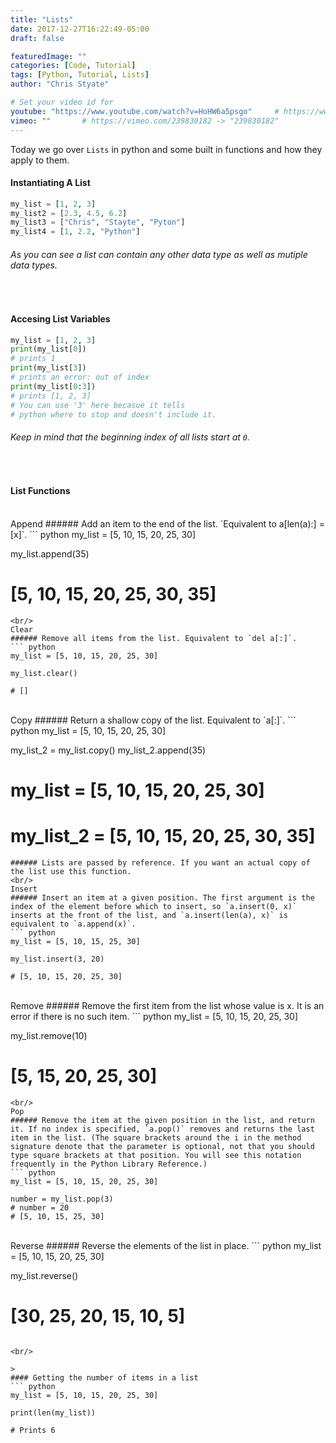 ```yaml
---
title: "Lists"
date: 2017-12-27T16:22:49-05:00
draft: false

featuredImage: ""
categories: [Code, Tutorial]
tags: [Python, Tutorial, Lists]
author: "Chris Styate"

# Set your video id for
youtube: "https://www.youtube.com/watch?v=HoHW6a5psgo"     # https://www.youtube.com/watch?v=M7IjJiZUutk -> "M7IjJiZUutk"
vimeo: ""       # https://vimeo.com/239830182 -> "239830182"
---
```

Today we go over `Lists` in python and some built in functions and how they apply to them.

<!--more-->

>
#### Instantiating A List
``` python
my_list = [1, 2, 3]
my_list2 = [2.3, 4.5, 6.2]
my_list3 = ["Chris", "Stayte", "Pyton"]
my_list4 = [1, 2.2, "Python"]
```
###### As you can see a list can contain any other data type as well as mutiple data types.

<br/>

>
#### Accesing List Variables
``` python
my_list = [1, 2, 3]
print(my_list[0])
# prints 1
print(my_list[3])
# prints an error: out of index
print(my_list[0:3])
# prints [1, 2, 3]
# You can use '3' here becasue it tells 
# python where to stop and doesn't include it.
```
###### Keep in mind that the beginning index of all lists start at `0`.
 
<br/>

>
#### List Functions
<br/>
Append
###### Add an item to the end of the list. `Equivalent to a[len(a):] = [x]`.
``` python
my_list = [5, 10, 15, 20, 25, 30]

my_list.append(35)

# [5, 10, 15, 20, 25, 30, 35]
```
<br/>
Clear
###### Remove all items from the list. Equivalent to `del a[:]`.
``` python
my_list = [5, 10, 15, 20, 25, 30]

my_list.clear()

# []
```
<br/>
Copy
###### Return a shallow copy of the list. Equivalent to `a[:]`.
``` python
my_list = [5, 10, 15, 20, 25, 30]

my_list_2 = my_list.copy()
my_list_2.append(35)

# my_list = [5, 10, 15, 20, 25, 30]
# my_list_2 = [5, 10, 15, 20, 25, 30, 35]
```
###### Lists are passed by reference. If you want an actual copy of the list use this function.
<br/>
Insert
###### Insert an item at a given position. The first argument is the index of the element before which to insert, so `a.insert(0, x)` inserts at the front of the list, and `a.insert(len(a), x)` is equivalent to `a.append(x)`.
``` python
my_list = [5, 10, 15, 25, 30]

my_list.insert(3, 20)

# [5, 10, 15, 20, 25, 30]
```
<br/>
Remove
###### Remove the first item from the list whose value is x. It is an error if there is no such item.
``` python
my_list = [5, 10, 15, 20, 25, 30]

my_list.remove(10)

# [5, 15, 20, 25, 30]
```
<br/>
Pop
###### Remove the item at the given position in the list, and return it. If no index is specified, `a.pop()` removes and returns the last item in the list. (The square brackets around the i in the method signature denote that the parameter is optional, not that you should type square brackets at that position. You will see this notation frequently in the Python Library Reference.)
``` python
my_list = [5, 10, 15, 20, 25, 30]

number = my_list.pop(3)
# number = 20
# [5, 10, 15, 25, 30]
```
<br/>
Reverse
###### Reverse the elements of the list in place.
``` python
my_list = [5, 10, 15, 20, 25, 30]

my_list.reverse()

# [30, 25, 20, 15, 10, 5]
```
 
<br/>

>
#### Getting the number of items in a list
``` python
my_list = [5, 10, 15, 20, 25, 30]

print(len(my_list))

# Prints 6
```